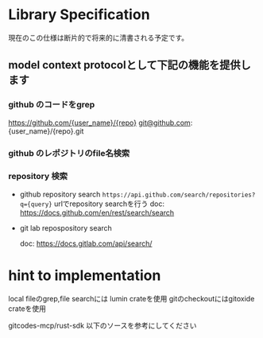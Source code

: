 # Library Specification

現在のこの仕様は断片的で将来的に清書される予定です。

## model context protocolとして下記の機能を提供します

### github のコードをgrep

https://github.com/{user_name}/{repo}
git@github.com:{user_name}/{repo}.git

### github のレポジトリのfile名検索

### repository 検索

- github repository search
  `https://api.github.com/search/repositories?q={query}` urlでrepository searchを行う
  doc: https://docs.github.com/en/rest/search/search

- git lab repospository search

  doc: https://docs.gitlab.com/api/search/

# hint to implementation

local fileのgrep,file searchには lumin crateを使用
gitのcheckoutにはgitoxide crateを使用　

gitcodes-mcp/rust-sdk 以下のソースを参考にしてください
